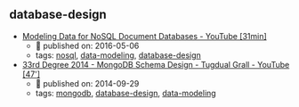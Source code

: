 database-design 
---
* [Modeling Data for NoSQL Document Databases - YouTube [31min]](https://www.youtube.com/watch?v=IUxT7ZRHlZ4)
    * :calendar: published on: 2016-05-06
    * tags: [nosql](../tags/nosql.md), [data-modeling](../tags/data-modeling.md), [database-design](../tags/database-design.md)
* [33rd Degree 2014 - MongoDB Schema Design - Tugdual Grall - YouTube [47']](https://www.youtube.com/watch?v=csKBT8zkRf0)
    * :calendar: published on: 2014-09-29
    * tags: [mongodb](../tags/mongodb.md), [database-design](../tags/database-design.md), [data-modeling](../tags/data-modeling.md)
